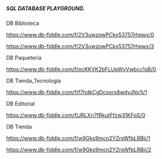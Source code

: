 ##### SQL DATABASE PLAYGROUND.

DB Biblioteca

https://www.db-fiddle.com/f/2V3uwzowPCkx53757rhpwx/0

https://www.db-fiddle.com/f/2V3uwzowPCkx53757rhpwx/3

DB Paquetería

https://www.db-fiddle.com/f/pcKKVK2bFLUpWvVwbcc1sB/0

DB Tienda_Tecnología

https://www.db-fiddle.com/f/f7hdkCgDcoxrx8wdyJNx1i/1

DB Editorial

https://www.db-fiddle.com/f/JRLXn7fRkutFfzw31KFqS/0

DB Tienda

https://www.db-fiddle.com/f/w9Gks9mcn2YZrsWfbLRBji/1

https://www.db-fiddle.com/f/w9Gks9mcn2YZrsWfbLRBji/2
